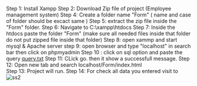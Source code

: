 Step 1: Install Xampp
Step 2: Download Zip file of project (Employee management system) 
Step 4: Create a folder name "Form"  ( name and case of folder should be excact same )
Step 5: extract the zip file inside the "Form" folder.
Step 6: Navigate to C:\xampp\htdocs
Step 7: Inside the htdocs paste the folder "Form" (make sure all needed files inside that folder do not put zipped file inside that folder)
Step 8: open xammp and start mysql & Apache server 
step 9: open browser and type "localhost" in search bar then click on phpmyadmin
Step 10 : click on sql option and paste the query [query.txt](https://github.com/user-attachments/files/22065523/query.txt)
Step 11: CLick go. then it show a successfull message.
Step 12: Open new tab and search  localhost/Form/index.html   
Step 13: Project will run.
Step 14: For check all data you entered visit to ![ss2](https://github.com/user-attachments/assets/7ccdd48d-56e8-4fb2-89ae-0bd5a175bbf6)
